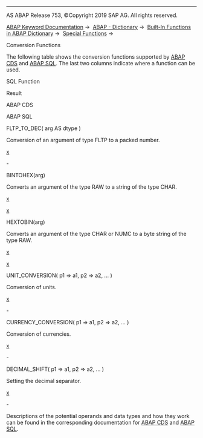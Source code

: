   

* * *

AS ABAP Release 753, ©Copyright 2019 SAP AG. All rights reserved.

[ABAP Keyword Documentation](https://help.sap.com/doc/abapdocu_753_index_htm/7.53/en-US/abenabap.htm) →  [ABAP - Dictionary](https://help.sap.com/doc/abapdocu_753_index_htm/7.53/en-US/abenabap_dictionary.htm) →  [Built-In Functions in ABAP Dictionary](https://help.sap.com/doc/abapdocu_753_index_htm/7.53/en-US/abenddic_builtin_functions.htm) →  [Special Functions](https://help.sap.com/doc/abapdocu_753_index_htm/7.53/en-US/abenddic_special_functions.htm) → 

Conversion Functions

The following table shows the conversion functions supported by [ABAP CDS](https://help.sap.com/doc/abapdocu_753_index_htm/7.53/en-US/abenabap_cds_glosry.htm "Glossary Entry") and [ABAP SQL](https://help.sap.com/doc/abapdocu_753_index_htm/7.53/en-US/abenopen_sql_glosry.htm "Glossary Entry"). The last two columns indicate where a function can be used.

SQL Function

Result

ABAP CDS

ABAP SQL

FLTP\_TO\_DEC( arg AS dtype )

Conversion of an argument of type FLTP to a packed number.

[x](https://help.sap.com/doc/abapdocu_753_index_htm/7.53/en-US/abencds_f1_conv_func_types.htm)

\-

BINTOHEX(arg)

Converts an argument of the type RAW to a string of the type CHAR.

[x](https://help.sap.com/doc/abapdocu_753_index_htm/7.53/en-US/abencds_f1_conv_func_types.htm)

[x](https://help.sap.com/doc/abapdocu_753_index_htm/7.53/en-US/abensql_type_conv_func.htm)

HEXTOBIN(arg)

Converts an argument of the type CHAR or NUMC to a byte string of the type RAW.

[x](https://help.sap.com/doc/abapdocu_753_index_htm/7.53/en-US/abencds_f1_conv_func_types.htm)

[x](https://help.sap.com/doc/abapdocu_753_index_htm/7.53/en-US/abensql_type_conv_func.htm)

UNIT\_CONVERSION( p1 => a1, p2 => a2, ... )

Conversion of units.

[x](https://help.sap.com/doc/abapdocu_753_index_htm/7.53/en-US/abencds_f1_conv_func_unit_curr.htm)

\-

CURRENCY\_CONVERSION( p1 => a1, p2 => a2, ... )

Conversion of currencies.

[x](https://help.sap.com/doc/abapdocu_753_index_htm/7.53/en-US/abencds_f1_conv_func_unit_curr.htm)

\-

DECIMAL\_SHIFT( p1 => a1, p2 => a2, ... )

Setting the decimal separator.

[x](https://help.sap.com/doc/abapdocu_753_index_htm/7.53/en-US/abencds_f1_conv_func_unit_curr.htm)

\-

Descriptions of the potential operands and data types and how they work can be found in the corresponding documentation for [ABAP CDS](https://help.sap.com/doc/abapdocu_753_index_htm/7.53/en-US/abencds_f1_conversion_functions.htm) and [ABAP SQL](https://help.sap.com/doc/abapdocu_753_index_htm/7.53/en-US/abenopen_sql_conversion_functions.htm).